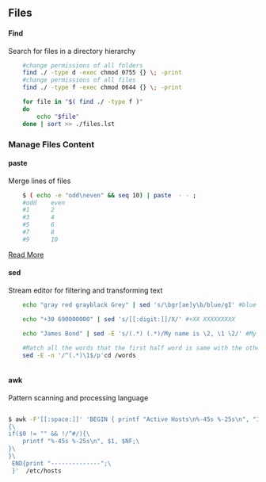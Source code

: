 
## Files

#### Find

Search for files in a directory hierarchy

```bash
    #change permissions of all folders
    find ./ -type d -exec chmod 0755 {} \; -print
    #change permissions of all files
    find ./ -type f -exec chmod 0644 {} \; -print

    for file in "$( find ./ -type f )"
    do
        echo "$file"
    done | sort >> ./files.lst
```

### Manage Files Content

#### paste

Merge lines of files

```bash
    $ ( echo -e "odd\neven" && seq 10) | paste  - - ;
    #odd	even
    #1      2
    #3	    4
    #5	    6
    #7	    8
    #9	    10
```

[Read More](https://www.gnu.org/software/coreutils/paste)

#### sed

Stream editor for filtering and transforming text

```bash
    echo "gray red grayblack Grey" | sed 's/\bgr[ae]y\b/blue/gI' #blue red grayblack blue

    echo "+30 690000000" | sed 's/[[:digit:]]/X/' #+XX XXXXXXXXX

    echo "James Bond" | sed -E 's/(.*) (.*)/My name is \2, \1 \2/' #My name is Bond, James Bond

    #Match all the words that the first half word is same with the other half
    sed -E -n '/^(.*)\1$/p'cd /words



```

#### awk

Pattern scanning and processing language

```bash

$ awk -F'[[:space:]]' 'BEGIN { printf "Active Hosts\n%-45s %-25s\n", "IP", "Domain";} \
{\
if($0 != "" && !/^#/){\
    printf "%-45s %-25s\n", $1, $NF;\
}\
}\
 END{print "--------------";\
 }'  /etc/hosts
 

```
<!---
## File Permissions
-->